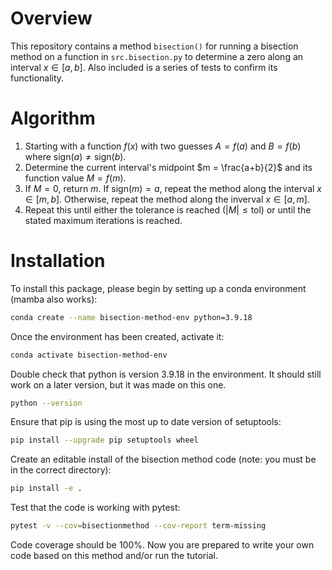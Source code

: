 # Overview

This repository contains a method `bisection()` for running a bisection method on a function in `src.bisection.py` to determine a zero along an interval $x \in [a, b]$. Also included is a series of tests to confirm its functionality.

# Algorithm

1. Starting with a function $f(x)$ with two guesses $A = f(a)$ and $B=f(b)$ where $\text{sign}(a) \neq \text{sign}(b)$.
2. Determine the current interval's midpoint $m = \frac{a+b}{2}$ and its function value $M=f(m)$.
3. If $M = 0$, return $m$. If $\text{sign}(m) = a$, repeat the method along the interval $x \in [m, b]$. Otherwise, repeat the method along the inverval $x \in [a, m]$.
4. Repeat this until either the tolerance is reached ($|M| \leq \text{tol}$) or until the stated maximum iterations is reached.

# Installation

To install this package, please begin by setting up a conda environment (mamba also works):
```bash
conda create --name bisection-method-env python=3.9.18
```
Once the environment has been created, activate it:

```bash
conda activate bisection-method-env
```
Double check that python is version 3.9.18 in the environment. It should still work on a later version, but it was made on this one.
```bash
python --version
```
Ensure that pip is using the most up to date version of setuptools:
```bash
pip install --upgrade pip setuptools wheel
```
Create an editable install of the bisection method code (note: you must be in the correct directory):
```bash
pip install -e .
```
Test that the code is working with pytest:
```bash
pytest -v --cov=bisectionmethod --cov-report term-missing
```
Code coverage should be 100%. Now you are prepared to write your own code based on this method and/or run the tutorial.